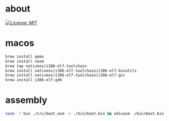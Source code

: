 # about

[![License: MIT](https://img.shields.io/badge/License-MIT-blue.svg)](https://opensource.org/licenses/MIT)

# macos

```bash
brew install qemu
brew install nasm
brew tap nativeos/i386-elf-toolchain
brew install nativeos/i386-elf-toolchain/i386-elf-binutils
brew install nativeos/i386-elf-toolchain/i386-elf-gcc
brew install i386-elf-gdb
```

# assembly

```bash
nasm -f bin ./src/boot.asm -o ./bin/boot.bin && ndisasm ./bin/boot.bin && qemu-system-x86_64 -drive format=raw,file=./bin/boot.bin
```
